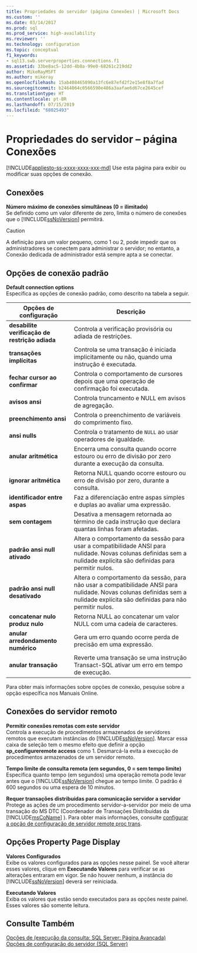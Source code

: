 ```yaml
---
title: Propriedades do servidor (página Conexões) | Microsoft Docs
ms.custom: ''
ms.date: 03/14/2017
ms.prod: sql
ms.prod_service: high-availability
ms.reviewer: ''
ms.technology: configuration
ms.topic: conceptual
f1_keywords:
- sql13.swb.serverproperties.connections.f1
ms.assetid: 33be8ac5-12dd-4b8a-99e0-68261c219dd2
author: MikeRayMSFT
ms.author: mikeray
ms.openlocfilehash: 15ab408465890a13fc6e87efd2f2e15e8f8a7fad
ms.sourcegitcommit: b2464064c0566590e486a3aafae6d67ce2645cef
ms.translationtype: HT
ms.contentlocale: pt-BR
ms.lasthandoff: 07/15/2019
ms.locfileid: "68025493"
---
```

# <a name="server-properties---connections-page"></a>Propriedades do servidor – página Conexões
[!INCLUDE[appliesto-ss-xxxx-xxxx-xxx-md](../../includes/appliesto-ss-xxxx-xxxx-xxx-md.md)]
  Use esta página para exibir ou modificar suas opções de conexão.  
  
## <a name="connections"></a>Conexões  
 **Número máximo de conexões simultâneas (0 = ilimitado)**  
 Se definido como um valor diferente de zero, limita o número de conexões que o [!INCLUDE[ssNoVersion](../../includes/ssnoversion-md.md)] permitirá.  
  
> [!CAUTION]  
>  A definição para um valor pequeno, como 1 ou 2, pode impedir que os administradores se conectem para administrar o servidor; no entanto, a Conexão dedicada de administrador está sempre apta a se conectar.  
  
## <a name="default-connection-options"></a>Opções de conexão padrão  
 **Default connection options**  
 Especifica as opções de conexão padrão, como descrito na tabela a seguir.  
  
|Opções de configuração|Descrição|  
|--------------------------|-----------------|  
|**desabilite verificação de restrição adiada**|Controla a verificação provisória ou adiada de restrições.|  
|**transações implícitas**|Controla se uma transação é iniciada implicitamente ou não, quando uma instrução é executada.|  
|**fechar cursor ao confirmar**|Controla o comportamento de cursores depois que uma operação de confirmação foi executada.|  
|**avisos ansi**|Controla truncamento e NULL em avisos de agregação.|  
|**preenchimento ansi**|Controla o preenchimento de variáveis do comprimento fixo.|  
|**ansi nulls**|Controla o tratamento de `NULL` ao usar operadores de igualdade.|  
|**anular aritmética**|Encerra uma consulta quando ocorre estouro ou erro de divisão por zero durante a execução da consulta.|  
|**ignorar aritmética**|Retorna NULL quando ocorre estouro ou erro de divisão por zero, durante a consulta.|  
|**identificador entre aspas**|Faz a diferenciação entre aspas simples e duplas ao avaliar uma expressão.|  
|**sem contagem**|Desativa a mensagem retornada ao término de cada instrução que declara quantas linhas foram afetadas.|  
|**padrão ansi null ativado**|Altera o comportamento da sessão para usar a compatibilidade ANSI para nulidade. Novas colunas definidas sem a nulidade explícita são definidas para permitir nulos.|  
|**padrão ansi null desativado**|Altera o comportamento da sessão, para não usar a compatibilidade ANSI para nulidade. Novas colunas definidas sem a nulidade explícita são definidas para não permitir nulos.|  
|**concatenar nulo produz nulo**|Retorna NULL ao concatenar um valor NULL com uma cadeia de caracteres.|  
|**anular arredondamento numérico**|Gera um erro quando ocorre perda de precisão em uma expressão.|  
|**anular transação**|Reverte uma transação se uma instrução Transact-SQL ativar um erro em tempo de execução.|  
  
 Para obter mais informações sobre opções de conexão, pesquise sobre a opção específica nos Manuais Online.  
  
## <a name="remote-server-connections"></a>Conexões do servidor remoto  
 **Permitir conexões remotas com este servidor**  
 Controla a execução de procedimentos armazenados de servidores remotos que executam instâncias do [!INCLUDE[ssNoVersion](../../includes/ssnoversion-md.md)]. Marcar essa caixa de seleção tem o mesmo efeito que definir a opção **sp_configureremote access** como 1. Desmarcá-la evita a execução de procedimentos armazenados de um servidor remoto.  
  
 **Tempo limite de consulta remota (em segundos, 0 = sem tempo limite)**  
 Especifica quanto tempo (em segundos) uma operação remota pode levar antes que o [!INCLUDE[ssNoVersion](../../includes/ssnoversion-md.md)] chegue ao tempo limite. O padrão é 600 segundos ou uma espera de 10 minutos.  
  
 **Requer transações distribuídas para comunicação servidor a servidor**  
 Protege as ações de um procedimento servidor-a-servidor por meio de uma transação do MS DTC (Coordenador de Transações Distribuídas da [!INCLUDE[msCoName](../../includes/msconame-md.md)] ). Para obter mais informações, consulte [configurar a opção de configuração de servidor remote proc trans](../../database-engine/configure-windows/configure-the-remote-proc-trans-server-configuration-option.md).  
  
## <a name="property-page-display-options"></a>Opções Property Page Display  
 **Valores Configurados**  
 Exibe os valores configurados para as opções nesse painel. Se você alterar esses valores, clique em **Executando Valores** para verificar se as alterações entraram em vigor. Se não houver nenhum, a instância do [!INCLUDE[ssNoVersion](../../includes/ssnoversion-md.md)] deverá ser reiniciada.  
  
 **Executando Valores**  
 Exiba os valores que estão sendo executados para as opções neste painel. Esses valores são somente leitura.  
  
## <a name="see-also"></a>Consulte Também  
 [Opções de &#40;execução da consulta: SQL Server: Página Avançada&#41;](https://msdn.microsoft.com/library/3ec788c7-22c3-4216-9ad0-81a168d17074)   
 [Opções de configuração do servidor &#40;SQL Server&#41;](../../database-engine/configure-windows/server-configuration-options-sql-server.md)  
  
  

